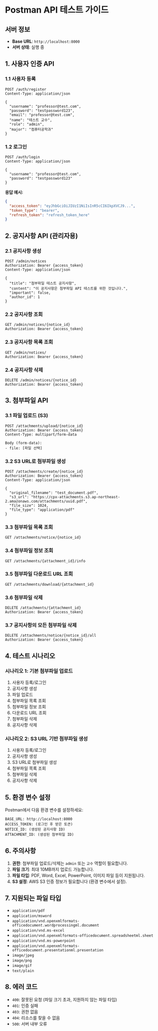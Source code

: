 # Postman API 테스트 가이드

## 서버 정보
- **Base URL**: `http://localhost:8000`
- **서버 상태**: 실행 중

## 1. 사용자 인증 API

### 1.1 사용자 등록
```
POST /auth/register
Content-Type: application/json

{
  "username": "professor@test.com",
  "password": "testpassword123",
  "email": "professor@test.com",
  "name": "테스트 교수",
  "role": "admin",
  "major": "컴퓨터공학과"
}
```

### 1.2 로그인
```
POST /auth/login
Content-Type: application/json

{
  "username": "professor@test.com",
  "password": "testpassword123"
}
```

**응답 예시:**
```json
{
  "access_token": "eyJhbGciOiJIUzI1NiIsInR5cCI6IkpXVCJ9...",
  "token_type": "bearer",
  "refresh_token": "refresh_token_here"
}
```

## 2. 공지사항 API (관리자용)

### 2.1 공지사항 생성
```
POST /admin/notices
Authorization: Bearer {access_token}
Content-Type: application/json

{
  "title": "첨부파일 테스트 공지사항",
  "content": "이 공지사항은 첨부파일 API 테스트를 위한 것입니다.",
  "important": false,
  "author_id": 1
}
```

### 2.2 공지사항 조회
```
GET /admin/notices/{notice_id}
Authorization: Bearer {access_token}
```

### 2.3 공지사항 목록 조회
```
GET /admin/notices/
Authorization: Bearer {access_token}
```

### 2.4 공지사항 삭제
```
DELETE /admin/notices/{notice_id}
Authorization: Bearer {access_token}
```

## 3. 첨부파일 API

### 3.1 파일 업로드 (S3)
```
POST /attachments/upload/{notice_id}
Authorization: Bearer {access_token}
Content-Type: multipart/form-data

Body (form-data):
- file: [파일 선택]
```

### 3.2 S3 URL로 첨부파일 생성
```
POST /attachments/create/{notice_id}
Authorization: Bearer {access_token}
Content-Type: application/json

{
  "original_filename": "test_document.pdf",
  "s3_url": "https://cpx-attachments.s3.ap-northeast-2.amazonaws.com/attachments/uuid.pdf",
  "file_size": 1024,
  "file_type": "application/pdf"
}
```

### 3.3 첨부파일 목록 조회
```
GET /attachments/notice/{notice_id}
```

### 3.4 첨부파일 정보 조회
```
GET /attachments/{attachment_id}/info
```

### 3.5 첨부파일 다운로드 URL 조회
```
GET /attachments/download/{attachment_id}
```

### 3.6 첨부파일 삭제
```
DELETE /attachments/{attachment_id}
Authorization: Bearer {access_token}
```

### 3.7 공지사항의 모든 첨부파일 삭제
```
DELETE /attachments/notice/{notice_id}/all
Authorization: Bearer {access_token}
```

## 4. 테스트 시나리오

### 시나리오 1: 기본 첨부파일 업로드
1. 사용자 등록/로그인
2. 공지사항 생성
3. 파일 업로드
4. 첨부파일 목록 조회
5. 첨부파일 정보 조회
6. 다운로드 URL 조회
7. 첨부파일 삭제
8. 공지사항 삭제

### 시나리오 2: S3 URL 기반 첨부파일 생성
1. 사용자 등록/로그인
2. 공지사항 생성
3. S3 URL로 첨부파일 생성
4. 첨부파일 목록 조회
5. 첨부파일 삭제
6. 공지사항 삭제

## 5. 환경 변수 설정

Postman에서 다음 환경 변수를 설정하세요:

```
BASE_URL: http://localhost:8000
ACCESS_TOKEN: (로그인 후 받은 토큰)
NOTICE_ID: (생성된 공지사항 ID)
ATTACHMENT_ID: (생성된 첨부파일 ID)
```

## 6. 주의사항

1. **권한**: 첨부파일 업로드/삭제는 `admin` 또는 `교수` 역할이 필요합니다.
2. **파일 크기**: 최대 10MB까지 업로드 가능합니다.
3. **파일 타입**: PDF, Word, Excel, PowerPoint, 이미지 파일 등이 지원됩니다.
4. **S3 설정**: AWS S3 인증 정보가 필요합니다 (환경 변수에서 설정).

## 7. 지원되는 파일 타입

- `application/pdf`
- `application/msword`
- `application/vnd.openxmlformats-officedocument.wordprocessingml.document`
- `application/vnd.ms-excel`
- `application/vnd.openxmlformats-officedocument.spreadsheetml.sheet`
- `application/vnd.ms-powerpoint`
- `application/vnd.openxmlformats-officedocument.presentationml.presentation`
- `image/jpeg`
- `image/png`
- `image/gif`
- `text/plain`

## 8. 에러 코드

- `400`: 잘못된 요청 (파일 크기 초과, 지원하지 않는 파일 타입)
- `401`: 인증 실패
- `403`: 권한 없음
- `404`: 리소스를 찾을 수 없음
- `500`: 서버 내부 오류
